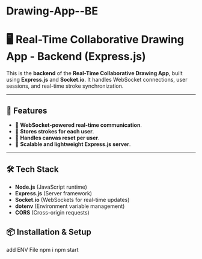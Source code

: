 # Drawing-App--BE

# 🖥️ Real-Time Collaborative Drawing App - Backend (Express.js)

This is the **backend** of the **Real-Time Collaborative Drawing App**, built using **Express.js** and **Socket.io**. It handles WebSocket connections, user sessions, and real-time stroke synchronization.

---

## 🚀 Features

- 📡 **WebSocket-powered real-time communication**.
- 🎨 **Stores strokes for each user**.
- 🔄 **Handles canvas reset per user**.
- 🔗 **Scalable and lightweight Express.js server**.

---

## 🛠️ Tech Stack

- **Node.js** (JavaScript runtime)
- **Express.js** (Server framework)
- **Socket.io** (WebSockets for real-time updates)
- **dotenv** (Environment variable management)
- **CORS** (Cross-origin requests)

## 📦 Installation & Setup

add ENV File
npm i
npm start

